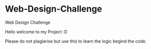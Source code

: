 # Web-Design-Challenge
Web Design Challenge

Hello welcome to my Project :D

Please do not plagiarise but use this to learn the logic begind the code. 
